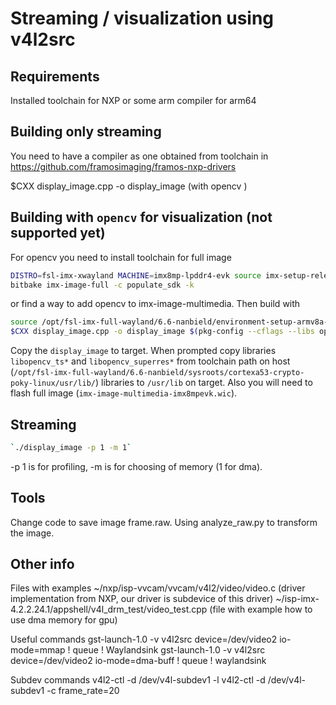 # Streaming / visualization using v4l2src


## Requirements

Installed toolchain for NXP or some arm compiler for arm64

## Building only streaming

You need to have a compiler as one obtained from toolchain in https://github.com/framosimaging/framos-nxp-drivers 

$CXX display_image.cpp -o display_image
(with opencv )

## Building with `opencv` for visualization (not supported yet)

For opencv you need to install toolchain for full image

``` bash
DISTRO=fsl-imx-xwayland MACHINE=imx8mp-lpddr4-evk source imx-setup-release.sh -b build-wayland
bitbake imx-image-full -c populate_sdk -k
```

or find a way to add opencv to imx-image-multimedia. Then build with

``` bash
source /opt/fsl-imx-full-wayland/6.6-nanbield/environment-setup-armv8a-poky-linux # put your toolchain path here
$CXX display_image.cpp -o display_image $(pkg-config --cflags --libs opencv4)
```

Copy the `display_image` to target. When prompted copy libraries `libopencv_ts*` and `libopencv_superres*` from toolchain path on host (`/opt/fsl-imx-full-wayland/6.6-nanbield/sysroots/cortexa53-crypto-poky-linux/usr/lib/`)  libraries to `/usr/lib` on target. Also you will need to flash full image (`imx-image-multimedia-imx8mpevk.wic`).

## Streaming 

``` bash
`./display_image -p 1 -m 1`
```

-p 1 is for profiling, -m is for choosing of memory (1 for dma).

## Tools
Change code to save image frame.raw.
Using analyze_raw.py to transform the image.

## Other info

Files with examples
~/nxp/isp-vvcam/vvcam/v4l2/video/video.c (driver implementation from NXP, our driver is subdevice of this driver)
~/isp-imx-4.2.2.24.1/appshell/v4l_drm_test/video_test.cpp (file with example how to use dma memory for gpu)

Useful commands
gst-launch-1.0 -v v4l2src device=/dev/video2 io-mode=mmap ! queue ! Waylandsink
gst-launch-1.0 -v v4l2src device=/dev/video2 io-mode=dma-buff ! queue ! waylandsink

Subdev commands
v4l2-ctl -d /dev/v4l-subdev1 -l
v4l2-ctl -d /dev/v4l-subdev1 -c frame_rate=20
